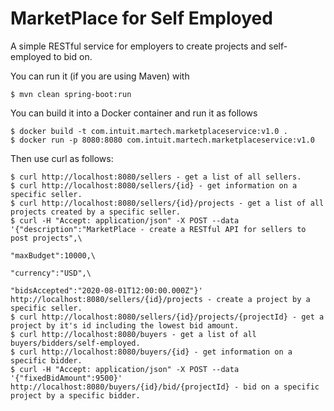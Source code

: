 # MarketPlace for Self Employed

A simple RESTful service for employers to create projects and self-employed to bid on.

You can run it (if you are using Maven) with

```
$ mvn clean spring-boot:run
```

You can build it into a Docker container and run it as follows

```
$ docker build -t com.intuit.martech.marketplaceservice:v1.0 .
$ docker run -p 8080:8080 com.intuit.martech.marketplaceservice:v1.0
```

Then use curl as follows:

```
$ curl http://localhost:8080/sellers - get a list of all sellers.
$ curl http://localhost:8080/sellers/{id} - get information on a specific seller.
$ curl http://localhost:8080/sellers/{id}/projects - get a list of all projects created by a specific seller.
$ curl -H "Accept: application/json" -X POST --data '{"description":"MarketPlace - create a RESTful API for sellers to post projects",\
                                                      "maxBudget":10000,\
                                                      "currency":"USD",\
                                                      "bidsAccepted":"2020-08-01T12:00:00.000Z"}' http://localhost:8080/sellers/{id}/projects - create a project by a specific seller.
$ curl http://localhost:8080/sellers/{id}/projects/{projectId} - get a project by it's id including the lowest bid amount.                                                     
$ curl http://localhost:8080/buyers - get a list of all buyers/bidders/self-employed.
$ curl http://localhost:8080/buyers/{id} - get information on a specific bidder.
$ curl -H "Accept: application/json" -X POST --data '{"fixedBidAmount":9500}' http://localhost:8080/buyers/{id}/bid/{projectId} - bid on a specific project by a specific bidder.

```

